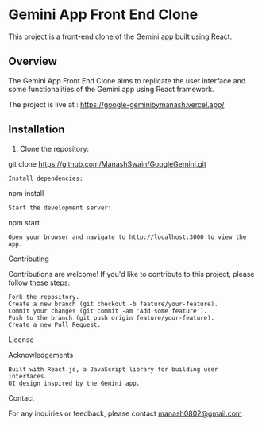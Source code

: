 # Gemini App Front End Clone

This project is a front-end clone of the Gemini app built using React.

## Overview

The Gemini App Front End Clone aims to replicate the user interface and some functionalities of the Gemini app using React framework. 

The project is live at : https://google-geminibymanash.vercel.app/ 
## Installation

1. Clone the repository:


git clone https://github.com/ManashSwain/GoogleGemini.git

   

    Install dependencies:

npm install

    Start the development server:

npm start

    Open your browser and navigate to http://localhost:3000 to view the app.


Contributing

Contributions are welcome! If you'd like to contribute to this project, please follow these steps:

    Fork the repository.
    Create a new branch (git checkout -b feature/your-feature).
    Commit your changes (git commit -am 'Add some feature').
    Push to the branch (git push origin feature/your-feature).
    Create a new Pull Request.

License


Acknowledgements

   
    Built with React.js, a JavaScript library for building user interfaces.
    UI design inspired by the Gemini app.

Contact

For any inquiries or feedback, please contact manash0802@gmail.com .
